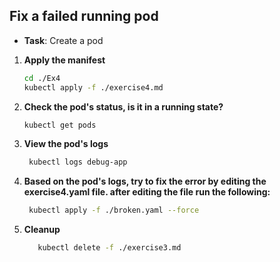 ## **Fix a failed running pod**

- **Task**: Create a pod

1. **Apply the manifest**
   ```bash
   cd ./Ex4
   kubectl apply -f ./exercise4.md
   ```

2. **Check the pod's status, is it in a running state?**
   ```bash
   kubectl get pods 
   ```
3. **View the pod's logs**
   ```bash
    kubectl logs debug-app
   ```
4. **Based on the pod's logs, try to fix the error by editing the exercise4.yaml file. after editing the file run the following:**
   ```bash
    kubectl apply -f ./broken.yaml --force
   ```
5. **Cleanup**
   ```bash
      kubectl delete -f ./exercise3.md
   ```